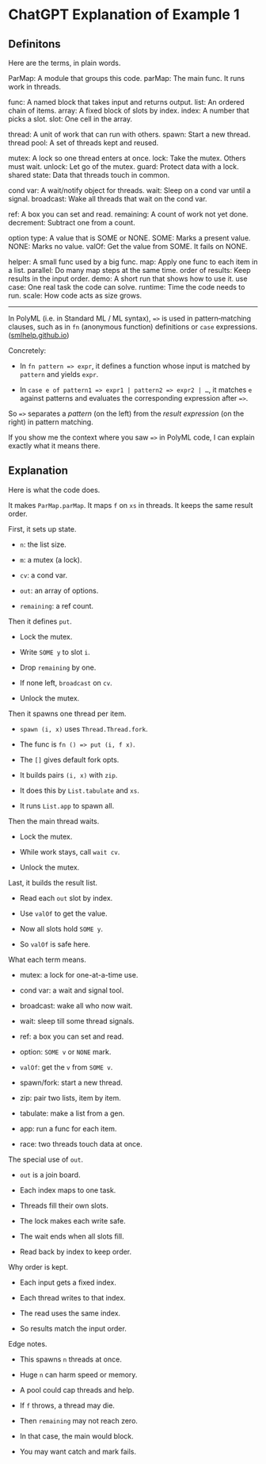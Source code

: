 # ChatGPT Explanation of Example 1

## Definitons

Here are the terms, in plain words.

ParMap: A module that groups this code.
parMap: The main func. It runs work in threads.

func: A named block that takes input and returns output.
list: An ordered chain of items.
array: A fixed block of slots by index.
index: A number that picks a slot.
slot: One cell in the array.

thread: A unit of work that can run with others.
spawn: Start a new thread.
thread pool: A set of threads kept and reused.

mutex: A lock so one thread enters at once.
lock: Take the mutex. Others must wait.
unlock: Let go of the mutex.
guard: Protect data with a lock.
shared state: Data that threads touch in common.

cond var: A wait/notify object for threads.
wait: Sleep on a cond var until a signal.
broadcast: Wake all threads that wait on the cond var.

ref: A box you can set and read.
remaining: A count of work not yet done.
decrement: Subtract one from a count.

option type: A value that is SOME or NONE.
SOME: Marks a present value.
NONE: Marks no value.
valOf: Get the value from SOME. It fails on NONE.

helper: A small func used by a big func.
map: Apply one func to each item in a list.
parallel: Do many map steps at the same time.
order of results: Keep results in the input order.
demo: A short run that shows how to use it.
use case: One real task the code can solve.
runtime: Time the code needs to run.
scale: How code acts as size grows.

---

In PolyML (i.e. in Standard ML / ML syntax), `=>` is used in pattern‐matching clauses, such as in `fn` (anonymous function) definitions or `case` expressions. ([smlhelp.github.io](https://smlhelp.github.io/book/docs/start/syntax/?utm_source=chatgpt.com "SML Syntax Cheatsheet"))

Concretely:

- In `fn pattern => expr`, it defines a function whose input is matched by `pattern` and yields `expr`.

- In `case e of pattern1 => expr1 | pattern2 => expr2 | …`, it matches `e` against patterns and evaluates the corresponding expression after `=>`.

So `=>` separates a _pattern_ (on the left) from the _result expression_ (on the right) in pattern matching.

If you show me the context where you saw `=>` in PolyML code, I can explain exactly what it means there.

## Explanation

Here is what the code does.

It makes `ParMap.parMap`.
It maps `f` on `xs` in threads.
It keeps the same result order.

First, it sets up state.

- `n`: the list size.

- `m`: a mutex (a lock).

- `cv`: a cond var.

- `out`: an array of options.

- `remaining`: a ref count.

Then it defines `put`.

- Lock the mutex.

- Write `SOME y` to slot `i`.

- Drop `remaining` by one.

- If none left, `broadcast` on `cv`.

- Unlock the mutex.

Then it spawns one thread per item.

- `spawn (i, x)` uses `Thread.Thread.fork`.

- The func is `fn () => put (i, f x)`.

- The `[]` gives default fork opts.

- It builds pairs `(i, x)` with `zip`.

- It does this by `List.tabulate` and `xs`.

- It runs `List.app` to spawn all.

Then the main thread waits.

- Lock the mutex.

- While work stays, call `wait cv`.

- Unlock the mutex.

Last, it builds the result list.

- Read each `out` slot by index.

- Use `valOf` to get the value.

- Now all slots hold `SOME y`.

- So `valOf` is safe here.

What each term means.

- mutex: a lock for one-at-a-time use.

- cond var: a wait and signal tool.

- broadcast: wake all who now wait.

- wait: sleep till some thread signals.

- ref: a box you can set and read.

- option: `SOME v` or `NONE` mark.

- `valOf`: get the `v` from `SOME v`.

- spawn/fork: start a new thread.

- zip: pair two lists, item by item.

- tabulate: make a list from a gen.

- app: run a func for each item.

- race: two threads touch data at once.

The special use of `out`.

- `out` is a join board.

- Each index maps to one task.

- Threads fill their own slots.

- The lock makes each write safe.

- The wait ends when all slots fill.

- Read back by index to keep order.

Why order is kept.

- Each input gets a fixed index.

- Each thread writes to that index.

- The read uses the same index.

- So results match the input order.

Edge notes.

- This spawns `n` threads at once.

- Huge `n` can harm speed or memory.

- A pool could cap threads and help.

- If `f` throws, a thread may die.

- Then `remaining` may not reach zero.

- In that case, the main would block.

- You may want catch and mark fails.

